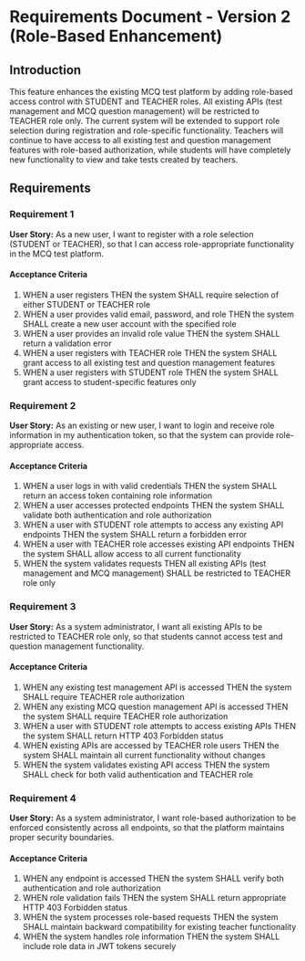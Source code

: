 # Requirements Document - Version 2 (Role-Based Enhancement)

## Introduction

This feature enhances the existing MCQ test platform by adding role-based access control with STUDENT and TEACHER roles. All existing APIs (test management and MCQ question management) will be restricted to TEACHER role only. The current system will be extended to support role selection during registration and role-specific functionality. Teachers will continue to have access to all existing test and question management features with role-based authorization, while students will have completely new functionality to view and take tests created by teachers.

## Requirements

### Requirement 1

**User Story:** As a new user, I want to register with a role selection (STUDENT or TEACHER), so that I can access role-appropriate functionality in the MCQ test platform.

#### Acceptance Criteria

1. WHEN a user registers THEN the system SHALL require selection of either STUDENT or TEACHER role
2. WHEN a user provides valid email, password, and role THEN the system SHALL create a new user account with the specified role
3. WHEN a user provides an invalid role value THEN the system SHALL return a validation error
4. WHEN a user registers with TEACHER role THEN the system SHALL grant access to all existing test and question management features
5. WHEN a user registers with STUDENT role THEN the system SHALL grant access to student-specific features only

### Requirement 2

**User Story:** As an existing or new user, I want to login and receive role information in my authentication token, so that the system can provide role-appropriate access.

#### Acceptance Criteria

1. WHEN a user logs in with valid credentials THEN the system SHALL return an access token containing role information
2. WHEN a user accesses protected endpoints THEN the system SHALL validate both authentication and role authorization
3. WHEN a user with STUDENT role attempts to access any existing API endpoints THEN the system SHALL return a forbidden error
4. WHEN a user with TEACHER role accesses existing API endpoints THEN the system SHALL allow access to all current functionality
5. WHEN the system validates requests THEN all existing APIs (test management and MCQ management) SHALL be restricted to TEACHER role only



### Requirement 3

**User Story:** As a system administrator, I want all existing APIs to be restricted to TEACHER role only, so that students cannot access test and question management functionality.

#### Acceptance Criteria

1. WHEN any existing test management API is accessed THEN the system SHALL require TEACHER role authorization
2. WHEN any existing MCQ question management API is accessed THEN the system SHALL require TEACHER role authorization
3. WHEN a user with STUDENT role attempts to access existing APIs THEN the system SHALL return HTTP 403 Forbidden status
4. WHEN existing APIs are accessed by TEACHER role users THEN the system SHALL maintain all current functionality without changes
5. WHEN the system validates existing API access THEN the system SHALL check for both valid authentication and TEACHER role

### Requirement 4

**User Story:** As a system administrator, I want role-based authorization to be enforced consistently across all endpoints, so that the platform maintains proper security boundaries.

#### Acceptance Criteria

1. WHEN any endpoint is accessed THEN the system SHALL verify both authentication and role authorization
2. WHEN role validation fails THEN the system SHALL return appropriate HTTP 403 Forbidden status
3. WHEN the system processes role-based requests THEN the system SHALL maintain backward compatibility for existing teacher functionality
4. WHEN the system handles role information THEN the system SHALL include role data in JWT tokens securely